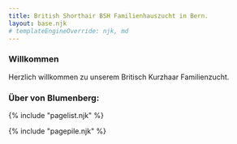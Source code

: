 ```yaml
---
title: British Shorthair BSH Familienhauszucht in Bern.
layout: base.njk
# templateEngineOverride: njk, md
---
```


### Willkommen

Herzlich willkommen zu unserem Britisch Kurzhaar Familienzucht.

### Über von Blumenberg:

{% include "pagelist.njk" %}

{% include "pagepile.njk" %}